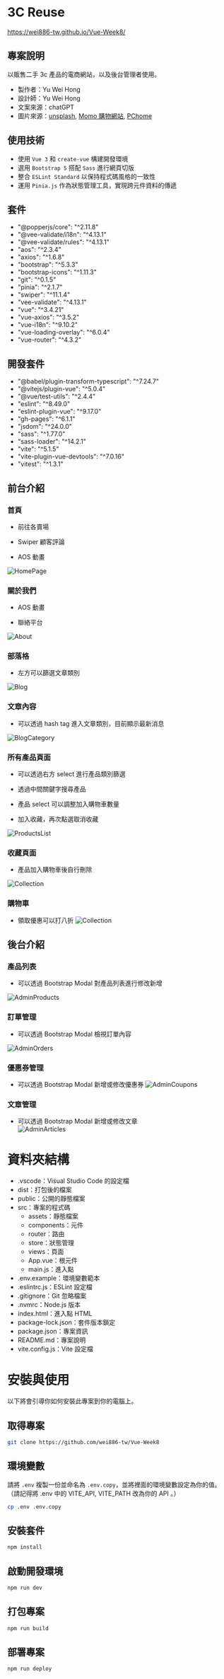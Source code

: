 # 3C Reuse

https://wei886-tw.github.io/Vue-Week8/

## 專案說明

以販售二手 3c 產品的電商網站，以及後台管理者使用。

- 製作者：Yu Wei Hong
- 設計師：Yu Wei Hong
- 文案來源：chatGPT
- 圖片來源：[unsplash](https://unsplash.com/), [Momo 購物網站](https://www.momoshop.com.tw/main/Main.jsp), [PChome](https://24h.pchome.com.tw/?gad_source=1&gclid=Cj0KCQjw7ZO0BhDYARIsAFttkCgRq_VgBVPATLz4aHpMQtxOdaagNxkLWnaWP8Q65eIcZanICHZKWdwaAmkrEALw_wcB)

## 使用技術

- 使用 `Vue 3` 和 `create-vue` 構建開發環境
- 選用 `Bootstrap 5` 搭配 `Sass` 進行網頁切版
- 整合 `ESLint Standard` 以保持程式碼風格的一致性
- 運用 `Pinia.js` 作為狀態管理工具，實現跨元件資料的傳遞

## 套件
* "@popperjs/core": "^2.11.8"
* "@vee-validate/i18n": "^4.13.1"
* "@vee-validate/rules": "^4.13.1"
* "aos": "^2.3.4"
* "axios": "^1.6.8"
* "bootstrap": "^5.3.3"
* "bootstrap-icons": "^1.11.3"
* "git": "^0.1.5"
* "pinia": "^2.1.7"
* "swiper": "^11.1.4"
* "vee-validate": "^4.13.1"
* "vue": "^3.4.21"
* "vue-axios": "^3.5.2"
* "vue-i18n": "^9.10.2"
* "vue-loading-overlay": "^6.0.4"
* "vue-router": "^4.3.2"

## 開發套件
* "@babel/plugin-transform-typescript": "^7.24.7"
* "@vitejs/plugin-vue": "^5.0.4"
* "@vue/test-utils": "^2.4.4"
* "eslint": "^8.49.0"
* "eslint-plugin-vue": "^9.17.0"
* "gh-pages": "^6.1.1"
* "jsdom": "^24.0.0"
* "sass": "^1.77.0"
* "sass-loader": "^14.2.1"
* "vite": "^5.1.5"
* "vite-plugin-vue-devtools": "^7.0.16"
* "vitest": "^1.3.1"

## 前台介紹

### 首頁

- 前往各賣場  

- Swiper 顧客評論  

- AOS 動畫

![HomePage](https://raw.githubusercontent.com/wei886-tw/3cReuse-pic/main/HomePage.jpeg)

### 關於我們

- AOS 動畫

- 聯絡平台
  
![About](https://raw.githubusercontent.com/wei886-tw/3cReuse-pic/main/About.png)

### 部落格

- 左方可以篩選文章類別
  
![Blog](https://raw.githubusercontent.com/wei886-tw/3cReuse-pic/main/Blog.png)

### 文章內容

- 可以透過 hash tag 進入文章類別，目前顯示最新消息
  
![BlogCategory](https://raw.githubusercontent.com/wei886-tw/3cReuse-pic/main/BlogCategory.png)

### 所有產品頁面

- 可以透過右方 select 進行產品類別篩選

- 透過中間關鍵字搜尋產品  

- 產品 select 可以調整加入購物車數量

- 加入收藏，再次點選取消收藏
  
![ProductsList](https://raw.githubusercontent.com/wei886-tw/3cReuse-pic/main/ProductsList.jpg)

### 收藏頁面

- 產品加入購物車後自行刪除
  
![Collection](https://raw.githubusercontent.com/wei886-tw/3cReuse-pic/main/Collection.jpg)

### 購物車

- 領取優惠可以打八折
![Collection](https://raw.githubusercontent.com/wei886-tw/3cReuse-pic/main/UserCart.png)

## 後台介紹  

### 產品列表  

- 可以透過 Bootstrap Modal 對產品列表進行修改新增  

![AdminProducts](https://raw.githubusercontent.com/wei886-tw/3cReuse-pic/main/AdminProducts.png)


### 訂單管理  

- 可以透過 Bootstrap Modal 檢視訂單內容  

![AdminOrders](https://raw.githubusercontent.com/wei886-tw/3cReuse-pic/main/AdminOrders.png)

### 優惠券管理  

- 可以透過 Bootstrap Modal 新增或修改優惠券
![AdminCoupons](https://raw.githubusercontent.com/wei886-tw/3cReuse-pic/main/AdminCoupons.png)


### 文章管理  

- 可以透過 Bootstrap Modal 新增或修改文章  
![AdminArticles](https://raw.githubusercontent.com/wei886-tw/3cReuse-pic/main/AdminArticles.png)

# 資料夾結構
- .vscode：Visual Studio Code 的設定檔
- dist：打包後的檔案
- public：公開的靜態檔案
- src：專案的程式碼
  - assets：靜態檔案
  - components：元件
  - router：路由
  - store：狀態管理
  - views：頁面
  - App.vue：根元件
  - main.js：進入點
- .env.example：環境變數範本
- .eslintrc.js：ESLint 設定檔
- .gitignore：Git 忽略檔案
- .nvmrc：Node.js 版本
- index.html：進入點 HTML
- package-lock.json：套件版本鎖定
- package.json：專案資訊
- README.md：專案說明
- vite.config.js：Vite 設定檔

# 安裝與使用
以下將會引導你如何安裝此專案到你的電腦上。

## 取得專案
```bash
git clone https://github.com/wei886-tw/Vue-Week8 
```

## 環境變數
請將 `.env` 複製一份並命名為 `.env.copy`，並將裡面的環境變數設定為你的值。
（請記得將 .env 中的 VITE_API, VITE_PATH 改為你的 API 。）
```bash
cp .env .env.copy
```

## 安裝套件
```bash
npm install 
```

## 啟動開發環境
```bash
npm run dev
```

## 打包專案
```bash
npm run build
```

## 部署專案
```bash
npm run deploy
```




